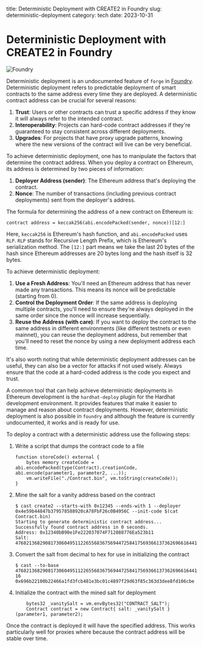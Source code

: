 title:  Deterministic Deployment with CREATE2 in Foundry
slug: deterministic-deployment
category: tech
date: 2023-10-31

# Deterministic Deployment with CREATE2 in Foundry

![Foundry]({static}/images/universe/foundry.png)

Deterministic deployment is an undocumented feature of `forge` in [Foundry](https://github.com/foundry-rs/foundry). Deterministic deployment refers to predictable deployment of smart contracts to the same address every time they are deployed. A deterministic contract address can be crucial for several reasons:

1. **Trust**: Users or other contracts can trust a specific address if they know it will always refer to the intended contract.
2. **Interoperability**: Projects can hard-code contract addresses if they're guaranteed to stay consistent across different deployments.
3. **Upgrades**: For projects that have proxy upgrade patterns, knowing where the new versions of the contract will live can be very beneficial.

To achieve deterministic deployment, one has to manipulate the factors that determine the contract address. When you deploy a contract on Ethereum, its address is determined by two pieces of information:

1. **Deployer Address (sender)**: The Ethereum address that's deploying the contract.
2. **Nonce**: The number of transactions (including previous contract deployments) sent from the deployer's address. 

The formula for determining the address of a new contract on Ethereum is:

``` contract address = keccak256(abi.encodePacked(sender, nonce))[12:] ```

Here, `keccak256` is Ethereum's hash function, and `abi.encodePacked` uses `RLP`. `RLP` stands for Recursive Length Prefix, which is Ethereum's serialization method. The `[12:]` part means we take the last 20 bytes of the hash since Ethereum addresses are 20 bytes long and the hash itself is 32 bytes.

To achieve deterministic deployment:

1. **Use a Fresh Address**: You'll need an Ethereum address that has never made any transactions. This means its nonce will be predictable (starting from 0).
2. **Control the Deployment Order**: If the same address is deploying multiple contracts, you'll need to ensure they're always deployed in the same order since the nonce will increase sequentially.
3. **Reuse the Address (with care)**: If you want to deploy the contract to the same address in different environments (like different testnets or even mainnet), you can reuse the deployment address, but remember that you'll need to reset the nonce by using a new deployment address each time.

It's also worth noting that while deterministic deployment addresses can be useful, they can also be a vector for attacks if not used wisely. Always ensure that the code at a hard-coded address is the code you expect and trust.

A common tool that can help achieve deterministic deployments in Ethereum development is the `hardhat-deploy` plugin for the Hardhat development environment. It provides features that make it easier to manage and reason about contract deployments.   However, deterministic deployment is also possible in `foundry` and although the feature is currently undocumented, it works and is ready for use.

To deploy a contract with a deterministic address use the following steps:

1. Write a script that dumps the contract code to a file
    ```
    function storeCode() external {
        bytes memory createCode = abi.encodePacked(type(Contract).creationCode, abi.encode(parameter1, parameter2, ...));
        vm.writeFile("./Contract.bin", vm.toString(createCode));
    }
    ```
2. Mine the salt for a vanity address based on the contract
   ```
   $ cast create2 --starts-with 0x12345 --ends-with 1 --deployer 0x4e59b44847b379578588920cA78FbF26c0B4956C --init-code $(cat Contract.bin)   
   Starting to generate deterministic contract address...
   Successfully found contract address in 0 seconds.
   Address: 0x12340bB90e1Fe222037074F712888776Ea523b11
   Salt: 47682136829081730604951122655683675694472584175693661373626966164411505470654   
   ```
3. Convert the salt from decimal to hex for use in initializing the contract
   ```
   $ cast --to-base 47682136829081730604951122655683675694472584175693661373626966164411505470654 16
   0x696b22100b22466a1fd3fcb481e3bc01c4897f29d63f85c363d3dee8fd106cbe
   ```
4. Initialize the contract with the mined salt for deployment
    ```
        bytes32 _vanitySalt = vm.envBytes32("CONTRACT_SALT");
        Contract contract = new Contract{ salt: _vanitySalt }(parameter1, parameter2);
    ```

Once the contract is deployed it will have the specified address.  This works particularly well for proxies where because the contract address will be stable over time.